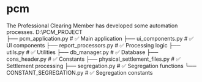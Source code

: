 # pcm
The Professional Clearing Member has developed some automation processes.
D:\PCM_PROJECT\
├── pcm_application.py          # ✅ Main application
├── ui_components.py            # ✅ UI components
├── report_processors.py        # ✅ Processing logic
├── utils.py                    # ✅ Utilities
├── db_manager.py               # ✅ Database
├── cons_header.py              # ✅ Constants
├── physical_settlement_files.py # ✅ Settlement processing
├── segregation.py              # ✅ Segregation functions
└── CONSTANT_SEGREGATION.py     # ✅ Segregation constants